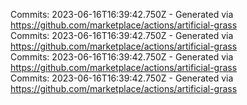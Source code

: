 Commits: 2023-06-16T16:39:42.750Z - Generated via https://github.com/marketplace/actions/artificial-grass
<br>
Commits: 2023-06-16T16:39:42.750Z - Generated via https://github.com/marketplace/actions/artificial-grass
<br>
Commits: 2023-06-16T16:39:42.750Z - Generated via https://github.com/marketplace/actions/artificial-grass
<br>
Commits: 2023-06-16T16:39:42.750Z - Generated via https://github.com/marketplace/actions/artificial-grass
<br>
